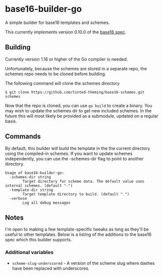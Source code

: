 # base16-builder-go

A simple builder for base16 templates and schemes.

This currently implements version 0.10.0 of the
[base16 spec](https://github.com/tinted-theming/home).

## Building

Currently version 1.16 or higher of the Go compiler is needed.

Unfortunately, because the schemes are stored in a separate repo, the schemes
repo needs to be cloned before building.

The following command will clone the schemes directory

```
$ git clone https://github.com/tinted-theming/base16-schemes.git schemes
```

Now that the repo is cloned, you can use `go build` to create a binary. You may
wish to update the schemes dir to get new included schemes. In the future this
will most likely be provided as a submodule, updated on a regular basis.

## Commands

By default, this builder will build the template in the the current directory
using the compiled-in schemes. If you want to update schemes independently, you
can use the -schemes-dir flag to point to another directory.

```
Usage of base16-builder-go:
  -schemes-dir string
    	Target directory for scheme data. The default value uses internal schemes. (default "-")
  -template-dir string
    	Target template directory to build. (default ".")
  -verbose
    	Log all debug messages
```

## Notes

I'm open to making a few template-specific tweaks as long as they'll be useful
to other templates. Below is a listing of the additions to the base16 spec which
this builder supports.

### Additional variables

* `scheme-slug-underscored` - A version of the scheme slug where dashes have
  been replaced with underscores.
